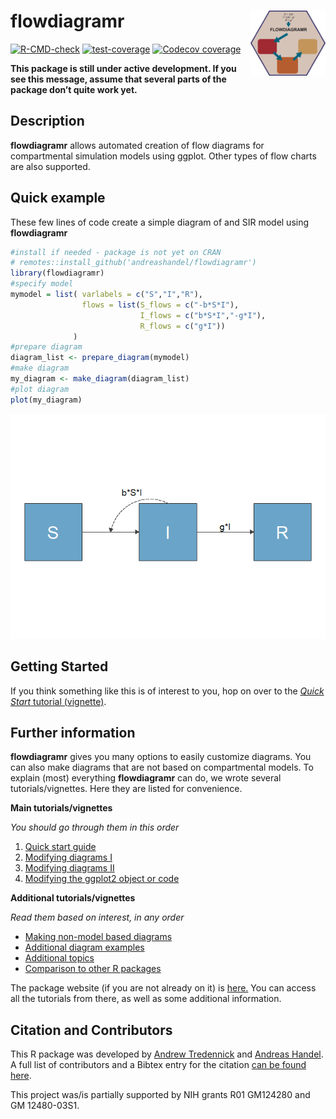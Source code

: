 
<!-- README.md is generated from README.Rmd. Please edit that file -->

# flowdiagramr <img src="man/figures/logo.png" align="right" alt="" width="120" />

<!-- badges: start -->

[![R-CMD-check](https://github.com/andreashandel/flowdiagramr/workflows/R-CMD-check/badge.svg)](https://github.com/andreashandel/flowdiagramr/actions)
[![test-coverage](https://github.com/andreashandel/flowdiagramr/workflows/test-coverage/badge.svg)](https://github.com/andreashandel/flowdiagramr/actions)
[![Codecov
coverage](https://codecov.io/gh/andreashandel/flowdiagramr/branch/main/graph/badge.svg)](https://codecov.io/gh/andreashandel/flowdiagramr?branch=main)
<!-- badges: end -->

**This package is still under active development. If you see this
message, assume that several parts of the package don’t quite work
yet.**

## Description

**flowdiagramr** allows automated creation of flow diagrams for
compartmental simulation models using ggplot. Other types of flow charts
are also supported.

## Quick example

These few lines of code create a simple diagram of and SIR model using
**flowdiagramr**

``` r
#install if needed - package is not yet on CRAN
# remotes::install_github('andreashandel/flowdiagramr')
library(flowdiagramr)
#specify model
mymodel = list( varlabels = c("S","I","R"),
                flows = list(S_flows = c("-b*S*I"), 
                             I_flows = c("b*S*I","-g*I"), 
                             R_flows = c("g*I"))
              )
#prepare diagram
diagram_list <- prepare_diagram(mymodel)
#make diagram
my_diagram <- make_diagram(diagram_list)
#plot diagram
plot(my_diagram)
```

![](man/figures/unnamed-chunk-2-1.png)<!-- -->

## Getting Started

If you think something like this is of interest to you, hop on over to
the [*Quick Start* tutorial
(vignette)](https://andreashandel.github.io/flowdiagramr/articles/A_quickstart.html).

## Further information

**flowdiagramr** gives you many options to easily customize diagrams.
You can also make diagrams that are not based on compartmental models.
To explain (most) everything **flowdiagramr** can do, we wrote several
tutorials/vignettes. Here they are listed for convenience.

**Main tutorials/vignettes**

*You should go through them in this order*

1.  [Quick start
    guide](https://andreashandel.github.io/flowdiagramr/articles/A_quickstart.html)
2.  [Modifying diagrams
    I](https://andreashandel.github.io/flowdiagramr/articles/B_prepare_diagram_settings.html)
3.  [Modifying diagrams
    II](https://andreashandel.github.io/flowdiagramr/articles/C_update_diagram_function.html)
4.  [Modifying the ggplot2 object or
    code](https://andreashandel.github.io/flowdiagramr/articles/D_modify_ggplot_code.html)

**Additional tutorials/vignettes**

*Read them based on interest, in any order*

- [Making non-model based
  diagrams](https://andreashandel.github.io/flowdiagramr/articles/E_non_model_diagrams.html)
- [Additional diagram
  examples](https://andreashandel.github.io/flowdiagramr/articles/F_additional_examples.html)
- [Additional
  topics](https://andreashandel.github.io/flowdiagramr/articles/G_additional_topics.html)
- [Comparison to other R
  packages](https://andreashandel.github.io/flowdiagramr/articles/H_comparison_to_other_packages.html)

The package website (if you are not already on it) is
[here.](https://andreashandel.github.io/flowdiagramr/) You can access
all the tutorials from there, as well as some additional information.

## Citation and Contributors

This R package was developed by [Andrew
Tredennick](https://atredennick.github.io/) and [Andreas
Handel](https://www.andreashandel.com/). A full list of contributors and
a Bibtex entry for the citation [can be found
here](https://andreashandel.github.io/flowdiagramr/authors.html).

This project was/is partially supported by NIH grants R01 GM124280 and
GM 12480-03S1.
